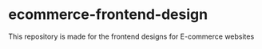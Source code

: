 # ecommerce-frontend-design
This repository is made for the frontend designs for E-commerce websites
